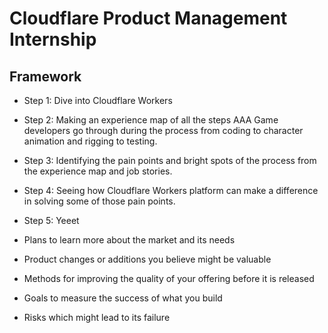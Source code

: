 # Cloudflare Product Management Internship

## Framework

- Step 1: Dive into Cloudflare Workers

- Step 2: Making an experience map of all the steps AAA Game developers go through during the process from coding to character animation and rigging to testing.

- Step 3: Identifying the pain points and bright spots of the process from the experience map and job stories.

- Step 4: Seeing how Cloudflare Workers platform can make a difference in solving some of those pain points.

- Step 5: Yeeet

- Plans to learn more about the market and its needs
- Product changes or additions you believe might be valuable
- Methods for improving the quality of your offering before it is released
- Goals to measure the success of what you build
- Risks which might lead to its failure